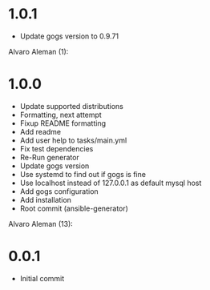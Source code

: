 # 1.0.1


* Update gogs version to 0.9.71

Alvaro Aleman (1):
# 1.0.0


* Update supported distributions
* Formatting, next attempt
* Fixup README formatting
* Add readme
* Add user help to tasks/main.yml
* Fix test dependencies
* Re-Run generator
* Update gogs version
* Use systemd to find out if gogs is fine
* Use localhost instead of 127.0.0.1 as default mysql host
* Add gogs configuration
* Add installation
* Root commit (ansible-generator)

Alvaro Aleman (13):
# 0.0.1

* Initial commit


<!-- vim: set nofen ts=4 sw=4 et: -->
